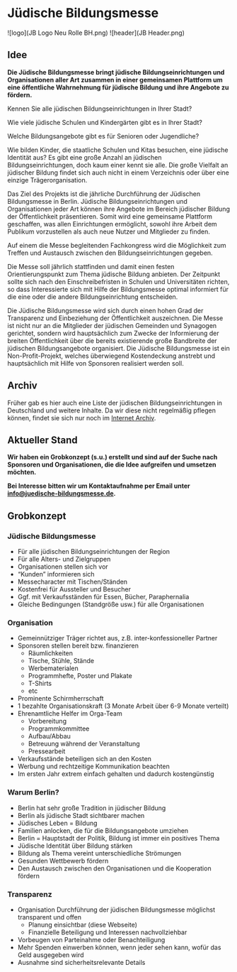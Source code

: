 # Jüdische Bildungsmesse
![logo](JB Logo Neu Rolle BH.png)
![header](JB Header.png)

## Idee


**Die Jüdische Bildungsmesse bringt jüdische Bildungseinrichtungen und Organisationen aller Art zusammen in einer gemeinsamen Plattform um eine öffentliche Wahrnehmung für jüdische Bildung und ihre Angebote zu fördern.**

Kennen Sie alle jüdischen Bildungseinrichtungen in Ihrer Stadt?

Wie viele jüdische Schulen und Kindergärten gibt es in Ihrer Stadt?

Welche Bildungsangebote gibt es für Senioren oder Jugendliche?

Wie bilden Kinder, die staatliche Schulen und Kitas besuchen, eine jüdische Identität aus?
Es gibt eine große Anzahl an jüdischen Bildungseinrichtungen, doch kaum einer kennt sie alle. Die große Vielfalt an jüdischer Bildung findet sich auch nicht in einem Verzeichnis oder über eine einzige Trägerorganisation.

Das Ziel des Projekts ist die jährliche Durchführung der Jüdischen Bildungsmesse in Berlin. Jüdische Bildungseinrichtungen und Organisationen jeder Art können ihre Angebote im Bereich jüdischer Bildung der Öffentlichkeit präsentieren. Somit wird eine gemeinsame Plattform geschaffen, was allen Einrichtungen ermöglicht, sowohl ihre Arbeit dem Publikum vorzustellen als auch neue Nutzer und Mitglieder zu finden. 

Auf einem die Messe begleitenden Fachkongress wird die Möglichkeit zum Treffen und Austausch zwischen den Bildungseinrichtungen gegeben.

Die Messe soll jährlich stattfinden und damit einen festen Orientierungspunkt zum Thema jüdische Bildung anbieten. Der Zeitpunkt sollte sich nach den Einschreibefristen in Schulen und Universitäten richten, so dass Interessierte sich mit Hilfe der Bildungsmesse optimal informiert für die eine oder die andere Bildungseinrichtung entscheiden.

Die Jüdische Bildungsmesse wird sich durch einen hohen Grad der Transparenz und Einbeziehung der Öffentlichkeit auszeichnen. Die Messe ist nicht nur an die Mitglieder der jüdischen Gemeinden und Synagogen gerichtet, sondern wird hauptsächlich zum Zwecke der Informierung der breiten Öffentlichkeit über die bereits existierende große Bandbreite der jüdischen Bildungsangebote organisiert.
Die Jüdische Bildungsmesse ist ein Non-Profit-Projekt, welches überwiegend Kostendeckung anstrebt und hauptsächlich mit Hilfe von Sponsoren realisiert werden soll.

## Archiv

Früher gab es hier auch eine Liste der jüdischen Bildungseinrichtungen in Deutschland und weitere Inhalte. Da wir diese nicht regelmäßig pflegen können, findet sie sich nur noch im [Internet Archiv](https://web.archive.org/web/20180828081349/http://www.juedische-bildungsmesse.de/bildungseinrichtungen).

## Aktueller Stand

**Wir haben ein Grobkonzept (s.u.) erstellt und sind auf der Suche nach Sponsoren und Organisationen, die die Idee aufgreifen und umsetzen möchten.**

**Bei Interesse bitten wir um Kontaktaufnahme per Email unter info@juedische-bildungsmesse.de.**

## Grobkonzept

### Jüdische Bildungsmesse

* Für alle jüdischen Bildungseinrichtungen der Region
* Für alle Alters- und Zielgruppen
* Organisationen stellen sich vor
* “Kunden” informieren sich 
* Messecharacter mit Tischen/Ständen
* Kostenfrei für Aussteller und Besucher
* Ggf. mit Verkaufsständen für Essen, Bücher, Paraphernalia
* Gleiche Bedingungen (Standgröße usw.) für alle Organisationen

### Organisation

* Gemeinnütziger Träger richtet aus, z.B. inter-konfessioneller Partner
* Sponsoren stellen bereit bzw. finanzieren
  * Räumlichkeiten
  * Tische, Stühle, Stände
  * Werbematerialen
  * Programmhefte, Poster und Plakate
  * T-Shirts
  * etc
* Prominente Schirmherrschaft
* 1 bezahlte Organisationskraft (3 Monate Arbeit über 6-9 Monate verteilt)
* Ehrenamtliche Helfer im Orga-Team
  * Vorbereitung
  * Programmkommittee
  * Aufbau/Abbau
  * Betreuung während der Veranstaltung
  * Pressearbeit
* Verkaufsstände beteiligen sich an den Kosten
* Werbung und rechtzeitige Kommunikation beachten
* Im ersten Jahr extrem einfach gehalten und dadurch kostengünstig

### Warum Berlin?

* Berlin hat sehr große Tradition in jüdischer Bildung
* Berlin als jüdische Stadt sichtbarer machen
* Jüdisches Leben = Bildung
* Familien anlocken, die für die Bildungsangebote umziehen
* Berlin = Hauptstadt der Politik, Bildung ist immer ein positives Thema
* Jüdische Identität über Bildung stärken
* Bildung als Thema vereint unterschiedliche Strömungen
* Gesunden Wettbewerb fördern
* Den Austausch zwischen den Organisationen und die Kooperation fördern

### Transparenz

* Organisation Durchführung der jüdischen Bildungsmesse möglichst transparent und offen
  * Planung einsichtbar (diese Webseite)
  * Finanzielle Beteiligung und Interessen nachvollziehbar
* Vorbeugen von Parteinahme oder Benachteiligung
* Mehr Spenden einwerben können, wenn jeder sehen kann, wofür das Geld ausgegeben wird
* Ausnahme sind sicherheitsrelevante Details
